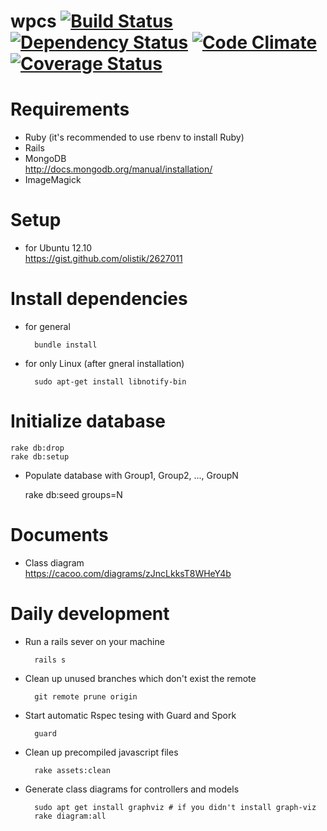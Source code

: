 wpcs [![Build Status](https://travis-ci.org/TakenokoChocoHolic/wpcs.png?branch=master)](https://travis-ci.org/TakenokoChocoHolic/wpcs) [![Dependency Status](https://gemnasium.com/TakenokoChocoHolic/wpcs.png)](https://gemnasium.com/TakenokoChocoHolic/wpcs) [![Code Climate](https://codeclimate.com/github/TakenokoChocoHolic/wpcs.png)](https://codeclimate.com/github/TakenokoChocoHolic/wpcs) [![Coverage Status](https://coveralls.io/repos/TakenokoChocoHolic/wpcs/badge.png?branch=master)](https://coveralls.io/r/TakenokoChocoHolic/wpcs)
=====

# Requirements
* Ruby (it's recommended to use rbenv to install Ruby)
* Rails
* MongoDB  
http://docs.mongodb.org/manual/installation/
* ImageMagick

# Setup
* for Ubuntu 12.10  
https://gist.github.com/olistik/2627011

# Install dependencies
- for general

        bundle install

- for only Linux (after gneral installation)

        sudo apt-get install libnotify-bin

# Initialize database
    rake db:drop
    rake db:setup

- Populate database with Group1, Group2, ..., GroupN

    rake db:seed groups=N

# Documents
- Class diagram  
https://cacoo.com/diagrams/zJncLkksT8WHeY4b

# Daily development
- Run a rails sever on your machine

        rails s

- Clean up unused branches which don't exist the remote

        git remote prune origin

- Start automatic Rspec tesing with Guard and Spork

        guard
        
- Clean up precompiled javascript files

        rake assets:clean
        
- Generate class diagrams for controllers and models

        sudo apt get install graphviz # if you didn't install graph-viz
        rake diagram:all

